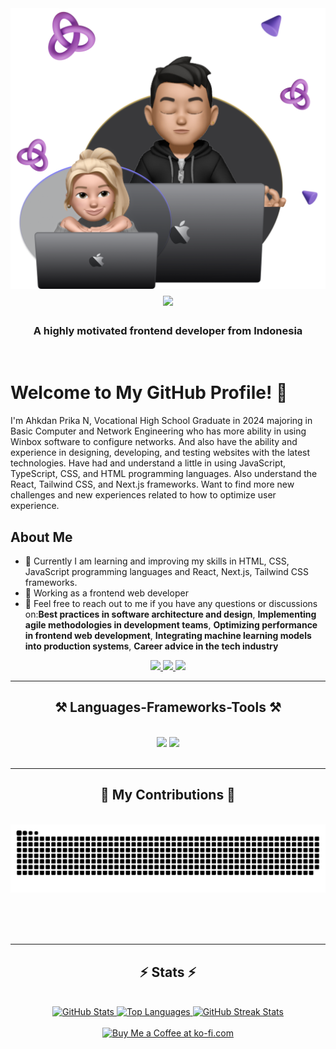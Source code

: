 <img align="right" src="/Profil.png" />

<h1 align="center">
    <img src="https://readme-typing-svg.herokuapp.com/?font=Righteous&size=35&center=true&vCenter=true&width=500&height=70&duration=4000&lines=Hi+There!+👋" />
</h1>

<h3 align="center">A highly motivated frontend developer from Indonesia</h3>

<br/>

# Welcome to My GitHub Profile! 👋

I'm Ahkdan Prika N, Vocational High School Graduate in 2024 majoring in Basic Computer and Network Engineering who has more ability in using Winbox software to configure networks. And also have the ability and experience in designing, developing, and testing websites with the latest technologies. Have had and understand a little in using JavaScript, TypeScript, CSS, and HTML programming languages. Also understand the React, Tailwind CSS, and Next.js frameworks. Want to find more new challenges and new experiences related to how to optimize user experience.

## About Me

- 🌱 Currently I am learning and improving my skills in HTML, CSS, JavaScript programming languages and React, Next.js, Tailwind CSS frameworks.
- 💼 Working as a frontend web developer
- 💬 Feel free to reach out to me if you have any questions or discussions on:**Best practices in software architecture and design**, **Implementing agile methodologies in development teams**, **Optimizing performance in frontend web development**, **Integrating machine learning models into production systems**, **Career advice in the tech industry**
 
<div align="center"> 
  <a href="mailto:ahkdanprika01@gmail.com">
    <img src="https://img.shields.io/badge/Gmail-333333?style=for-the-badge&logo=gmail&logoColor=red" />
  </a>
  <a href="https://www.linkedin.com/in/ahkdan-prikanurwicaksono-b1b0a9319" target="_blank">
    <img src="https://img.shields.io/badge/LinkedIn-0077B5?style=for-the-badge&logo=linkedin&logoColor=white" />
  </a>
  <a href="https://github.com/DanssProject" target="_blank">
     <img src="https://img.shields.io/badge/Portfolio-FF5722?style=for-the-badge&logo=todoist&logoColor=white" />
  </a>
</div>

 <hr/>
 
<h2 align="center">⚒️ Languages-Frameworks-Tools ⚒️</h2>
<br/>
<div align="center">
    <img src="https://skillicons.dev/icons?i=react,html,css,vscode,github,figma,tailwind,git" />
    <img src="https://skillicons.dev/icons?i=nodejs,javascript,typescript,firebase,nextjs" /><br>
</div>

<br/>
<hr/>

<div align="center">
  <h2>🐍 My Contributions 🐍</h2>
  <br>
  <img alt="snake eating my contributions" src="https://raw.githubusercontent.com/salesp07/salesp07/output/github-contribution-grid-snake.svg" />
  
  <br/><br/><br/>
</div>

<hr/>

<h2 align="center">⚡ Stats ⚡</h2>

<br/>

<div align="center">
  <!-- GitHub Stats Card -->
  <a href="https://github.com/ProjectAhkdan">
    <img src="https://github-readme-stats.vercel.app/api?username=ProjectAhkdan&show_icons=true&count_private=true&hide=prs&theme=radical" alt="GitHub Stats" />
  </a>

  <!-- GitHub Top Languages Card -->
  <a href="https://github.com/ProjectAhkdan">
    <img src="https://github-readme-stats.vercel.app/api/top-langs/?username=ProjectAhkdan&layout=compact&theme=radical" alt="Top Languages" />
  </a>

  <!-- GitHub Streak Stats -->
  <a href="https://github.com/DanssProject">
    <img src="https://github-readme-streak-stats.herokuapp.com/?user=ProjectAhkdan&theme=radical" alt="GitHub Streak Stats" />
  </a>
</div>

<br/>

<div align="center">
<a href=''>
  <img height='64' style='border:0px;height:64px;' src='https://cdn.ko-fi.com/cdn/useruploads/2021/11/02/49f2c334-c37c-479e-bd76-23970ec98a56.png](https://logowik.com/content/uploads/images/buy-me-a-coffee6984.jpg' border='0' alt='Buy Me a Coffee at ko-fi.com' />
</a>
</div>
